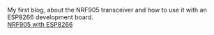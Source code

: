 My first blog, about the NRF905 transceiver and how to use it with an ESP8266 development board.  
[NRF905 with ESP8266](/nrf905/index.md)

